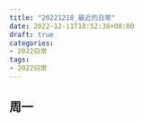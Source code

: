 ```yaml
---
title: "20221218_最近的日常"
date: 2022-12-11T18:52:38+08:00
draft: true
categories:
- 2022日常
tags:
- 2022日常
---
```





## 周一


